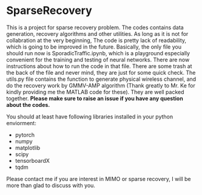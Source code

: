 # SparseRecovery

This is a project for sparse recovery problem. The codes contains data generation, recovery algorithms and other utilities. As long as it is not 
for collabration at the very beginning, The code is pretty lack of readability, which is going to be improved in the future. Basically, the only file you should run now is SporadicTraffic.ipynb, which is a playground especially convenient for the training and testing of neural networks. There are now instructions about how to run the code in that file. There are some trash at the back of the file and never mind, they are just for some quick check. The utils.py file contains the function to generate physical wireless channel, and do the 
recovery work by GMMV-AMP algorithm (Thank greatly to Mr. Ke for kindly providing me the MATLAB code for these). They are well packed together. **Please make sure to raise an issue if you have any question about 
the codes.**

You should at least have following libraries installed in your python enviorment:
- pytorch
- numpy
- matplotlib
- scipy
- tensorboardX
- tqdm

Please contact me if you are interest in MIMO or sparse recovery, I will be more than glad to discuss with you.
